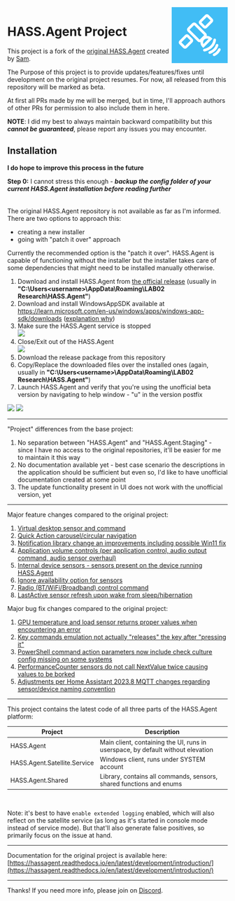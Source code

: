 <a href="https://github.com/LAB02-Research/HASS.Agent/">
    <img src="https://raw.githubusercontent.com/LAB02-Research/HASS.Agent/main/images/logo_128.png" alt="HASS.Agent logo" title="HASS.Agent" align="right" height="128" /></a>

# HASS.Agent Project

This project is a fork of the [original HASS.Agent](https://github.com/LAB02-Research/HASS.Agent) created by [Sam](https://github.com/LAB02-Research).

The Purpose of this project is to provide updates/features/fixes until development on the original project resumes. For now, all released from this repository will be marked as beta.

At first all PRs made by me will be merged, but in time, I'll approach authors of other PRs for permission to also include them in here.

**NOTE**: I did my best to always maintain backward compatibility but this ***cannot be guaranteed***, please report any issues you may encounter.

## Installation

**I do hope to improve this process in the future**

**Step 0:** I cannot stress this enough - ***backup the config folder of your current HASS.Agent installation before reading further***
<br><br><br>
The original HASS.Agent repository is not available as far as I'm informed.<br>
There are two options to approach this:
- creating a new installer
- going with "patch it over" approach

Currently the recommended option is the "patch it over". HASS.Agent is capable of functioning without the installer but the installer takes care of some dependencies that might need to be installed manually otherwise.
<br>
1. Download and install HASS.Agent from [the official release](https://github.com/LAB02-Research/HASS.Agent/releases) (usually in **"C:\Users\<username>\AppData\Roaming\LAB02 Research\HASS.Agent\"**)
2. Download and install WindowsAppSDK available at https://learn.microsoft.com/en-us/windows/apps/windows-app-sdk/downloads ([explanation why](https://github.com/LAB02-Research/HASS.Agent.Staging/pull/18))
3. Make sure the HASS.Agent service is stopped
<br><img src="https://github.com/amadeo-alex/HASS.Agent/assets/68441479/38590ab0-7d42-4790-9629-73596725d75e" height="350px" />
4. Close/Exit out of the HASS.Agent
<br><img src="https://github.com/amadeo-alex/HASS.Agent/assets/68441479/38939e3d-6dff-447c-a497-78def5fa41ff" height="350px" />
6. Download the release package from this repository
7. Copy/Replace the downloaded files over the installed ones (again, usually in **"C:\Users\<username>\AppData\Roaming\LAB02 Research\HASS.Agent\"**)
8. Launch HASS.Agent and verify that you're using the unofficial beta version by navigating to help window - "u" in the version postfix
<img src="https://github.com/amadeo-alex/HASS.Agent/assets/68441479/19edc4f6-e674-4238-8d11-d50c16feb8a9" height="350px" />
<img src="https://github.com/amadeo-alex/HASS.Agent/assets/68441479/05df8795-b8f6-4a9e-b666-a55b89196a3e" height="350px" />

----

"Project" differences from the base project:
1. No separation between "HASS.Agent" and "HASS.Agent.Staging" - since I have no access to the original repositories, it'll be easier for me to maintain it this way
2. No documentation available yet - best case scenario the descriptions in the application should be sufficient but even so, I'd like to have unofficial documentation created at some point
3. The update functionality present in UI does not work with the unofficial version, yet

----

Major feature changes compared to the original project:
1. [Virtual desktop sensor and command](https://github.com/LAB02-Research/HASS.Agent.Staging/pull/12)
2. [Quick Action carousel/circular navigation](https://github.com/LAB02-Research/HASS.Agent.Staging/pull/15)
3. [Notification library change an improvements including possible Win11 fix](https://github.com/LAB02-Research/HASS.Agent.Staging/pull/18)
4. [Application volume controls (per application control, audio output command, audio sensor overhaul)](https://github.com/LAB02-Research/HASS.Agent.Staging/pull/19)
5. [Internal device sensors - sensors present on the device running HASS.Agent](https://github.com/LAB02-Research/HASS.Agent.Staging/pull/21)
6. [Ignore availability option for sensors](https://github.com/LAB02-Research/HASS.Agent.Staging/pull/22)
6. [Radio (BT/WiFi/Broadband) control command](https://github.com/LAB02-Research/HASS.Agent.Staging/pull/23)
7. [LastActive sensor refresh upon wake from sleep/hibernation](https://github.com/LAB02-Research/HASS.Agent.Staging/pull/9)

Major bug fix changes compared to the original project:
1. [GPU temperature and load sensor returns proper values when encountering an error](https://github.com/LAB02-Research/HASS.Agent.Staging/pull/10)
2. [Key commands emulation not actually "releases" the key after "pressing it"](https://github.com/LAB02-Research/HASS.Agent.Staging/pull/13)
3. [PowerShell command action parameters now include check culture config missing on some systems](https://github.com/LAB02-Research/HASS.Agent.Staging/pull/14)
4. [PerformanceCounter sensors do not call NextValue twice causing values to be borked](https://github.com/LAB02-Research/HASS.Agent.Staging/pull/16)
5. [Adjustments per Home Assistant 2023.8 MQTT changes regarding sensor/device naming convention](https://github.com/LAB02-Research/HASS.Agent.Staging/pull/20)

----

This project contains the latest code of all three parts of the HASS.Agent platform:


| Project | Description |
|---|---|
| HASS.Agent | Main client, containing the UI, runs in userspace, by default without elevation |
| HASS.Agent.Satellite.Service | Windows client, runs under SYSTEM account |
| HASS.Agent.Shared | Library, contains all commands, sensors, shared functions and enums |

<br/>


Note: it's best to have `enable extended logging` enabled, which will also reflect on the satellite service (as long as it's started in console mode instead of service mode). But that'll also generate false positives, so primarily focus on the issue at hand.

----

Documentation for the original project is available here: [https://hassagent.readthedocs.io/en/latest/development/introduction/](https://hassagent.readthedocs.io/en/latest/development/introduction/)

----

Thanks! If you need more info, please join on [Discord](https://discord.gg/nMvqzwrVBU).
